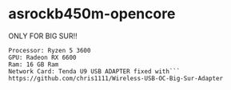 # asrockb450m-opencore
ONLY FOR BIG SUR!!
```Specs:
Processor: Ryzen 5 3600
GPU: Radeon RX 6600
Ram: 16 GB Ram
Network Card: Tenda U9 USB ADAPTER fixed with``` https://github.com/chris1111/Wireless-USB-OC-Big-Sur-Adapter